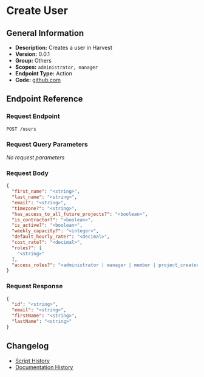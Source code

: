 <!-- BEGIN GENERATED CONTENT -->
# Create User

## General Information

- **Description:** Creates a user in Harvest
- **Version:** 0.0.1
- **Group:** Others
- **Scopes:** `administrator, manager`
- **Endpoint Type:** Action
- **Code:** [github.com](https://github.com/NangoHQ/integration-templates/tree/main/integrations/harvest/actions/create-user.ts)


## Endpoint Reference

### Request Endpoint

`POST /users`

### Request Query Parameters

_No request parameters_

### Request Body

```json
{
  "first_name": "<string>",
  "last_name": "<string>",
  "email": "<string>",
  "timezone?": "<string>",
  "has_access_to_all_future_projects?": "<boolean>",
  "is_contractor?": "<boolean>",
  "is_active?": "<boolean>",
  "weekly_capacity?": "<integer>",
  "default_hourly_rate?": "<decimal>",
  "cost_rate?": "<decimal>",
  "roles?": [
    "<string>"
  ],
  "access_roles?": "<administrator | manager | member | project_creator | billable_rates_manager | managed_projects_invoice_drafter | managed_projects_invoice_manager | client_and_task_manager | time_and_expenses_manager | estimates_manager>"
}
```

### Request Response

```json
{
  "id": "<string>",
  "email": "<string>",
  "firstName": "<string>",
  "lastName": "<string>"
}
```

## Changelog

- [Script History](https://github.com/NangoHQ/integration-templates/commits/main/integrations/harvest/actions/create-user.ts)
- [Documentation History](https://github.com/NangoHQ/integration-templates/commits/main/integrations/harvest/actions/create-user.md)

<!-- END  GENERATED CONTENT -->

